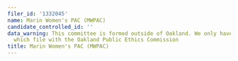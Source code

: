 ```yaml
---
filer_id: '1332045'
name: Marin Women's PAC (MWPAC)
candidate_controlled_id: ''
data_warning: This committee is formed outside of Oakland. We only have data on committees
  which file with the Oakland Public Ethics Commission
title: Marin Women's PAC (MWPAC)
---
```

